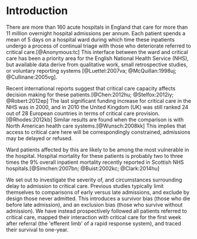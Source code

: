 # Introduction

There are more than 160 acute hospitals in England that care for more than 11 million overnight hospital admissions per annum. Each patient spends a mean of 5 days on a hospital ward during which time these inpatients undergo a process of continual triage with those who deteriorate referred to critical care.[@Anonymous:tc] This interface between the ward and critical care has been a priority area for the English National Health Service (NHS), but available data derive from qualitative work, small retrospective studies, or voluntary reporting systems [@Luettel:2007va; @McQuillan:1998uj; @Cullinane:2005vg].

Recent international reports suggest that critical care capacity affects decision making for these patients.[@Chen:2012hu; @Stelfox:2012iy; @Robert:2012ep] The last significant funding increase for critical care in the NHS was in 2000, and in 2010 the United Kingdom (UK) was still ranked 24 out of 28 European countries in terms of critical care provision.[@Rhodes:2012kb] Similar results are found when the comparison is with North American health care systems.[@Wunsch:2008kk] This implies that access to critical care here will be correspondingly constrained, admissions may be delayed or refused.

Ward patients affected by this are likely to be among the most vulnerable in the hospital. Hospital mortality for these patients is probably two to three times the 9% overall inpatient mortality recently reported in Scottish NHS hospitals.[@Simchen:2007bn; @Buist:2002kc; @Clark:2014hu] 

We set out to investigate the severity of, and circumstances surrounding delay to admission to critical care. Previous studies typically limit themselves to comparisons of early versus late admissions, and exclude by design those never admitted. This introduces a survivor bias (those who die before late admission), and an exclusion bias (those who survive without admission). We have instead prospectively followed all patients referred to critical care, mapped their interaction with critical care for the first week after referral (the 'efferent limb' of a rapid response system), and traced their survival to one-year.
